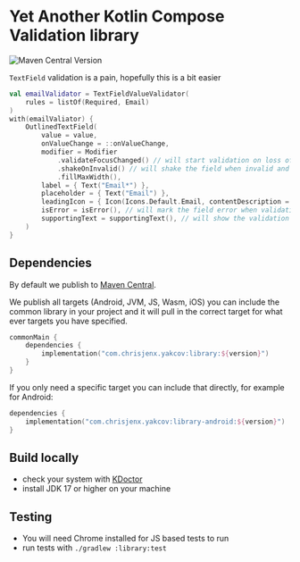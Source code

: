 # Yet Another Kotlin Compose Validation library

![Maven Central Version](https://img.shields.io/maven-central/v/com.chrisjenx.yakcov/library)

`TextField` validation is a pain, hopefully this is a bit easier

```kotlin
val emailValidator = TextFieldValueValidator(
    rules = listOf(Required, Email)
)
with(emailValiator) {
    OutlinedTextField(
        value = value,
        onValueChange = ::onValueChange,
        modifier = Modifier
            .validateFocusChanged() // will start validation on loss of focus
            .shakeOnInvalid() // will shake the field when invalid and validate() is called
            .fillMaxWidth(),
        label = { Text("Email*") },
        placeholder = { Text("Email") },
        leadingIcon = { Icon(Icons.Default.Email, contentDescription = "Email") },
        isError = isError(), // will mark the field error when validation has started and is invalid
        supportingText = supportingText(), // will show the validation message, or error message
    )
}
```

## Dependencies

By default we publish
to [Maven Central](https://central.sonatype.com/artifact/com.chrisjenx.yakcov/library).

We publish all targets (Android, JVM, JS, Wasm, iOS) you can include the common library in your
project and
it will pull in the correct target for what ever targets you have specified.

```kotlin
commonMain {
    dependencies {
        implementation("com.chrisjenx.yakcov:library:${version}")
    }
}
```

If you only need a specific target you can include that directly, for example for Android:

```kotlin
dependencies {
    implementation("com.chrisjenx.yakcov:library-android:${version}")
}
```

## Build locally

- check your system with [KDoctor](https://github.com/Kotlin/kdoctor)
- install JDK 17 or higher on your machine

## Testing

- You will need Chrome installed for JS based tests to run
- run tests with `./gradlew :library:test`
